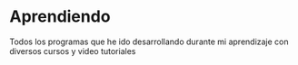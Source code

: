 # Aprendiendo
Todos los programas que he ido desarrollando durante mi aprendizaje con diversos cursos y video tutoriales
